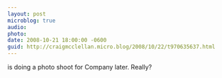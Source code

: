 ```yaml
---
layout: post
microblog: true
audio: 
photo: 
date: 2008-10-21 18:00:00 -0600
guid: http://craigmcclellan.micro.blog/2008/10/22/t970635637.html
---
```

is doing a photo shoot for Company later. Really?
